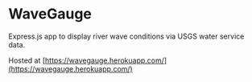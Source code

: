 # WaveGauge
Express.js app to display river wave conditions via USGS water service data.

Hosted at [https://wavegauge.herokuapp.com/](https://wavegauge.herokuapp.com/)
